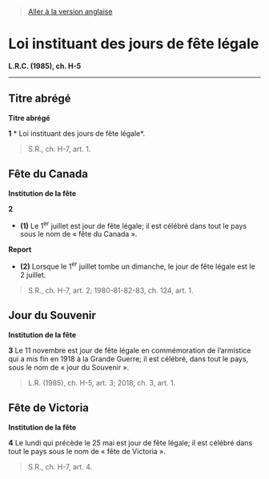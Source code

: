 > [Aller à la version anglaise](/en/Acts/Revised%20Statutes%20of%20Canada/H/H-5.md)

# Loi instituant des jours de fête légale

**L.R.C. (1985), ch. H-5**


----------



## Titre abrégé



**Titre abrégé**

**1** * Loi instituant des jours de fête légale*.
> S.R., ch. H-7, art. 1.





## Fête du Canada



**Institution de la fête**

**2** 

- **(1)** Le 1<sup>er</sup> juillet est jour de fête légale; il est célébré dans tout le pays sous le nom de « fête du Canada ».

**Report**

- **(2)** Lorsque le 1<sup>er</sup> juillet tombe un dimanche, le jour de fête légale est le 2 juillet.
> S.R., ch. H-7, art. 2; 1980-81-82-83, ch. 124, art. 1.





## Jour du Souvenir



**Institution de la fête**

**3** Le 11 novembre est jour de fête légale en commémoration de l’armistice qui a mis fin en 1918 à la Grande Guerre; il est célébré, dans tout le pays, sous le nom de « jour du Souvenir ».
> L.R. (1985), ch. H-5, art. 3; 2018, ch. 3, art. 1.





## Fête de Victoria



**Institution de la fête**

**4** Le lundi qui précède le 25 mai est jour de fête légale; il est célébré dans tout le pays sous le nom de « fête de Victoria ».
> S.R., ch. H-7, art. 4.



